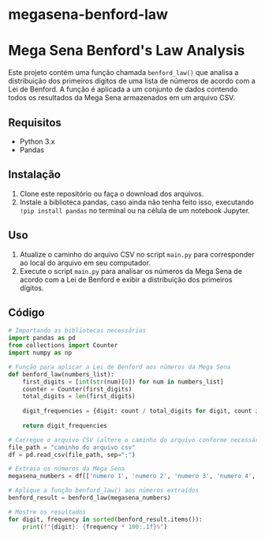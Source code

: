 # megasena-benford-law

# Mega Sena Benford's Law Analysis

Este projeto contém uma função chamada `benford_law()` que analisa a distribuição dos primeiros dígitos de uma lista de números de acordo com a Lei de Benford. A função é aplicada a um conjunto de dados contendo todos os resultados da Mega Sena armazenados em um arquivo CSV.

## Requisitos

- Python 3.x
- Pandas

## Instalação

1. Clone este repositório ou faça o download dos arquivos.
2. Instale a biblioteca pandas, caso ainda não tenha feito isso, executando `!pip install pandas` no terminal ou na célula de um notebook Jupyter.

## Uso

1. Atualize o caminho do arquivo CSV no script `main.py` para corresponder ao local do arquivo em seu computador.
2. Execute o script `main.py` para analisar os números da Mega Sena de acordo com a Lei de Benford e exibir a distribuição dos primeiros dígitos.

## Código

```python
# Importando as bibliotecas necessárias
import pandas as pd
from collections import Counter
import numpy as np

# Função para aplicar a Lei de Benford aos números da Mega Sena
def benford_law(numbers_list):
    first_digits = [int(str(num)[0]) for num in numbers_list]
    counter = Counter(first_digits)
    total_digits = len(first_digits)
    
    digit_frequencies = {digit: count / total_digits for digit, count in counter.items()}
    
    return digit_frequencies

# Carregue o arquivo CSV (altere o caminho do arquivo conforme necessário)
file_path = "caminho do arquivo csv"
df = pd.read_csv(file_path, sep=";")

# Extraia os números da Mega Sena
megasena_numbers = df[['numero 1', 'numero 2', 'numero 3', 'numero 4', 'numero 5', 'numero 6']].values.flatten()

# Aplique a função benford_law() aos números extraídos
benford_result = benford_law(megasena_numbers)

# Mostre os resultados
for digit, frequency in sorted(benford_result.items()):
    print(f"{digit}: {frequency * 100:.1f}%")

